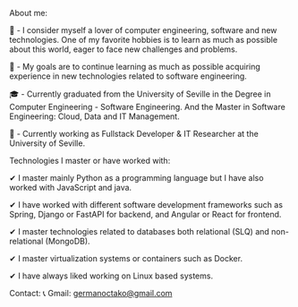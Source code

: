 About me:

📖 - I consider myself a lover of computer engineering, software and new technologies. One of my favorite hobbies is to learn as much as possible about this world, eager to face new challenges and problems.

🎯 - My goals are to continue learning as much as possible acquiring experience in new technologies related to software engineering.

🎓 - Currently graduated from the University of Seville in the Degree in Computer Engineering - Software Engineering. And the Master in Software Engineering: Cloud, Data and IT Management.

💼 - Currently working as Fullstack Developer & IT Researcher at the University of Seville.

Technologies I master or have worked with:

✔ I master mainly Python as a programming language but I have also worked with JavaScript and java.

✔ I have worked with different software development frameworks such as Spring, Django or FastAPI for backend, and Angular or React for frontend.

✔ I master technologies related to databases both relational (SLQ) and non-relational (MongoDB).

✔ I master virtualization systems or containers such as Docker.

✔ I have always liked working on Linux based systems.

Contact:
📞 Gmail: germanoctako@gmail.com
